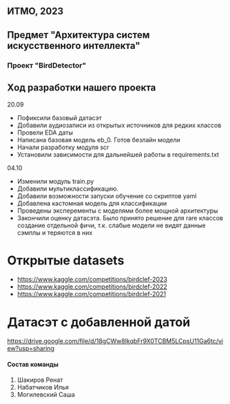
## ИТМО, 2023
## Предмет "Архитектура систем искусственного интеллекта"

### Проект "BirdDetector"


## Xод разработки нашего проекта


20.09 
- Пофиксили базовый датасэт
- Добавили аудиозаписи из открытых источников для редких классов
- Провели EDA даты 
- Написана базовая модель eb_0. Готов безлайн модели
- Начали разработку модуля scr 
- Установили зависимости для дальнейшей работы в requirements.txt 

04.10
- Изменили модуль train.py 
- Добавили мультиклассификацию. 
- Добавили возможности запуски обучение со скриптов yaml 
- Добавлена кастомная модель для классификации
- Проведены эксперементы с моделями более мощной архитектуры 
- Закончили оценку датасэта. Было принято решение для rare классов создание отдельной фичи, т.к. слабые модели не видят данные сэмплы и теряются в них

# Открытые datasets

- https://www.kaggle.com/competitions/birdclef-2023
- https://www.kaggle.com/competitions/birdclef-2022
- https://www.kaggle.com/competitions/birdclef-2021




# Датасэт с добавленной датой 
https://drive.google.com/file/d/18gCWw8IkqbFr9X0TCBM5LCpsU11Ga6tc/view?usp=sharing

#### Состав команды
1. Шакиров Ренат
2. Набатчиков Илья
3. Могилевский Саша

